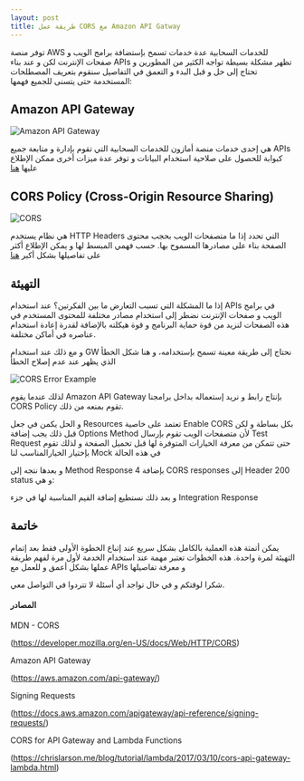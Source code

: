 ```yaml
---
layout: post
title: طريقة عمل CORS مع Amazon API Gatway 
---
```


توفر منصة AWS للخدمات السحابية عدة خدمات تسمح بإستضافة برامج الويب و صفحات الإنترنت لكن و عند بناء APIs تظهر مشكلة بسيطة  تواجه الكثير من المطورين و تحتاج إلى حل و قبل البدء و التعمق في التفاصيل سنقوم بتعريف المصطلحات المستخدمة حتى يتسنى للجميع فهمها:

## Amazon API Gateway
![Amazon API Gateway](https://i0.wp.com/oddblogger.com/wp-content/uploads/2019/08/Amazon-API-Gateway@4x.png?resize=225%2C225&ssl=1 "https://i0.wp.com/oddblogger.com/wp-content/uploads/2019/08/Amazon-API-Gateway@4x.png?resize=225%2C225&ssl=1")

هي إحدى خدمات منصة أمازون للخدمات السحابية التي تقوم بإدارة و متابعة جميع APIs كبوابة للحصول على
صلاحية استخدام البيانات و توفر عدة ميزات أخرى ممكن الإطلاع عليها [هنا](https://aws.amazon.com/api-gateway/)

## CORS Policy (Cross-Origin Resource Sharing)
![CORS](https://addons.cdn.mozilla.net/user-media/previews/full/227/227652.png?modified=1597135314 "https://addons.cdn.mozilla.net/user-media/previews/full/227/227652.png?modified=1597135314")

 هي نظام يستخدم HTTP Headers التي تحدد إذا ما متصفحات الويب بحجب محتوى الصفحة بناء على مصادرها المسموح بها. حسب فهمي المبسط لها و يمكن الإطلاع أكثر على تفاصيلها بشكل أكبر [هنا](https://developer.mozilla.org/en-US/docs/Web/HTTP/CORS) 

## التهيئة 

إذا ما المشكلة التي تسبب التعارض ما بين الفكرتين؟ عند استخدام APIs في برامج الويب و صفحات الإنترنت نضطر إلى استخدام مصادر
مختلفة للمحتوى المستخدم في هذه الصفحات لنزيد من قوة حماية البرنامج و قوة هيكلته بالإضافة لقدرة إعادة استخدام عناصره في أماكن مختلفة.

و مع ذلك عند استخدام GW نحتاج إلى طريقة معينة تسمح بإستخدامه، و هنا شكل الخطأ الذي يظهر عند عدم إصلاح الخطأ

![CORS Error Example](https://miro.medium.com/max/3200/0*bI2yxKryqJzyUkud "CORS Error Example")


لذلك عندما يقوم Amazon API Gateway بإنتاج رابط و نريد إستعماله بداخل برامجنا CORS Policy تقوم بمنعه من ذلك.

و الحل يكمن في جعل Resources تعتمد على خاصية  Enable CORS بكل بساطة و لكن قبل ذلك يجب إضافة Options Method لأن متصفحات الويب تقوم بإرسال Test Request حتى تتمكن من معرفة الخيارات المتوفرة لها قبل تحميل الصفحة و لذلك تقوم بإختيار الخيارالمناسب لنا Mock  في هذه الحالة

و بعدها نتجه إلى Method Response بإضافة 4 CORS responses إلى Header 200 status و هي:


و بعد ذلك نستطيع إضافة القيم المناسبة لها في جزء Integration Response 

## خاتمة 

يمكن أتمتة هذه العملية بالكامل بشكل سريع عند إتباع الخطوة الأولى فقط بعد إتمام التهيئة لمرة واحدة. هذه الخطوات تعتبر مهمة عند استخدام الخدمة لأول مرة لفهم طريقة عملها بشكل أعمق و للعمل مع APIs و معرفة تفاصيلها

شكرا لوقتكم و في حال تواجد أي أسئلة لا تتردوا في التواصل معي.

#### المصادر

MDN - CORS 

(<https://developer.mozilla.org/en-US/docs/Web/HTTP/CORS>)

Amazon API Gateway 

(<https://aws.amazon.com/api-gateway/>)

Signing Requests 

(<https://docs.aws.amazon.com/apigateway/api-reference/signing-requests/>)

CORS for API Gateway and Lambda Functions 

(<https://chrislarson.me/blog/tutorial/lambda/2017/03/10/cors-api-gateway-lambda.html>)